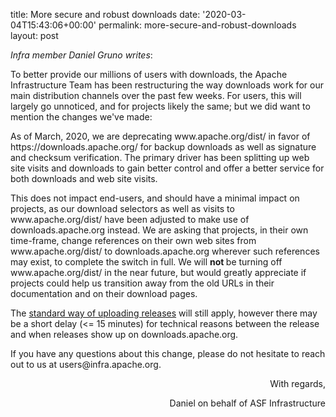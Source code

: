 title: More secure and robust downloads
date: '2020-03-04T15:43:06+00:00'
permalink: more-secure-and-robust-downloads
layout: post

<p><i>Infra member Daniel Gruno writes</i>:</p><p>To better provide our millions of users with downloads, the Apache Infrastructure Team has been restructuring the way downloads work for our main distribution channels over the past few weeks. For users, this will largely go unnoticed, and for projects likely the same; but we did want to mention the changes we've made:</p><p>As of March, 2020, we are deprecating www.apache.org/dist/ in favor of https://downloads.apache.org/ for backup downloads as well as signature and checksum verification. The primary driver has been splitting up web site visits and downloads to gain better control and offer a better service for both downloads and web site visits.</p><p>This does not impact end-users, and should have a minimal impact on projects, as our download selectors as well as visits to www.apache.org/dist/ have been adjusted to make use of downloads.apache.org instead. We are asking that projects, in their own time-frame, change references on their own web sites from www.apache.org/dist/ to downloads.apache.org wherever such references may exist, to complete the switch in full. We will <b>not </b>be turning off www.apache.org/dist/ in the near future, but would greatly appreciate if projects could help us transition away from the old URLs in their documentation and on their download pages.<br></p><p>The <a href="https://www.apache.org/legal/release-policy.html#upload-ci" target="_blank">standard way of uploading releases</a>&nbsp;will still apply, however there may be a short delay (&lt;= 15 minutes) for technical reasons between the release and when releases show up on downloads.apache.org.<br></p><p>If you have any questions about this change, please do not hesitate to reach out to us at users@infra.apache.org.<br></p><p style="text-align: right; ">With regards,<br></p><p style="text-align: right; ">Daniel on behalf of ASF Infrastructure</p>
